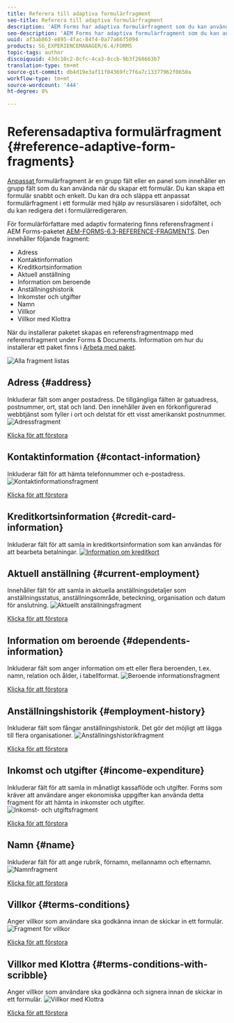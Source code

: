 ```yaml
---
title: Referera till adaptiva formulärfragment
seo-title: Referera till adaptiva formulärfragment
description: 'AEM Forms har adaptiva formulärfragment som du kan använda som resurser för att snabbt skapa ett formulär. '
seo-description: 'AEM Forms har adaptiva formulärfragment som du kan använda som resurser för att snabbt skapa ett formulär. '
uuid: af3ab863-e895-4fac-84f4-0a77a66f5094
products: SG_EXPERIENCEMANAGER/6.4/FORMS
topic-tags: author
discoiquuid: 43dc10c2-8cfc-4ca3-8ccb-9b3f268663b7
translation-type: tm+mt
source-git-commit: db4d19e3af11f04369fc7f6a7c13377962f0650a
workflow-type: tm+mt
source-wordcount: '444'
ht-degree: 0%

---
```



# Referensadaptiva formulärfragment {#reference-adaptive-form-fragments}

[Anpassat ](/help/forms/using/adaptive-form-fragments.md) formulärfragment är en grupp fält eller en panel som innehåller en grupp fält som du kan använda när du skapar ett formulär. Du kan skapa ett formulär snabbt och enkelt. Du kan dra och släppa ett anpassat formulärfragment i ett formulär med hjälp av resursläsaren i sidofältet, och du kan redigera det i formulärredigeraren.

För formulärförfattare med adaptiv formatering finns referensfragment i AEM Forms-paketet [AEM-FORMS-6.3-REFERENCE-FRAGMENTS](https://www.adobeaemcloud.com/content/marketplace/marketplaceProxy.html?packagePath=/content/companies/public/adobe/packages/cq630/fd/AEM-FORMS-6.3-REFERENCE-FRAGMENTS). Den innehåller följande fragment:

* Adress
* Kontaktinformation
* Kreditkortsinformation
* Aktuell anställning
* Information om beroende
* Anställningshistorik
* Inkomster och utgifter
* Namn
* Villkor
* Villkor med Klottra

När du installerar paketet skapas en referensfragmentmapp med referensfragment under Forms &amp; Documents. Information om hur du installerar ett paket finns i [Arbeta med paket](/help/sites-administering/package-manager.md).

![Alla fragment listas](assets/ootb-frags.png)

## Adress {#address}

Inkluderar fält som anger postadress. De tillgängliga fälten är gatuadress, postnummer, ort, stat och land. Den innehåller även en förkonfigurerad webbtjänst som fyller i ort och delstat för ett visst amerikanskt postnummer.
![Adressfragment](assets/address.png)

[Klicka för att förstora](assets/address.png)

## Kontaktinformation {#contact-information}

Inkluderar fält för att hämta telefonnummer och e-postadress.
![Kontaktinformationsfragment](assets/contact-info.png)

[Klicka för att förstora](assets/contact-info-1.png)

## Kreditkortsinformation {#credit-card-information}

Inkluderar fält för att samla in kreditkortsinformation som kan användas för att bearbeta betalningar.
[ ![Information om kreditkort](assets/cc-info.png)](assets/cc-info-1.png)

## Aktuell anställning {#current-employment}

Innehåller fält för att samla in aktuella anställningsdetaljer som anställningsstatus, anställningsområde, beteckning, organisation och datum för anslutning.
![Aktuellt anställningsfragment](assets/current-emp.png)

[Klicka för att förstora](assets/current-emp-1.png)

## Information om beroende {#dependents-information}

Inkluderar fält som anger information om ett eller flera beroenden, t.ex. namn, relation och ålder, i tabellformat.
![Beroende informationsfragment](assets/dependents-info.png)

[Klicka för att förstora](assets/dependents-info-1.png)

## Anställningshistorik {#employment-history}

Inkluderar fält som fångar anställningshistorik. Det gör det möjligt att lägga till flera organisationer.
![Anställningshistorikfragment](assets/emp-history.png)

[Klicka för att förstora](assets/emp-history-1.png)

## Inkomst och utgifter {#income-expenditure}

Inkluderar fält för att samla in månatligt kassaflöde och utgifter. Forms som kräver att användare anger ekonomiska uppgifter kan använda detta fragment för att hämta in inkomster och utgifter.
![Inkomst- och utgiftsfragment](assets/income.png)

[Klicka för att förstora](assets/income-1.png)

## Namn {#name}

Inkluderar fält för att ange rubrik, förnamn, mellannamn och efternamn.
![Namnfragment](assets/name.png)

[Klicka för att förstora](assets/name-1.png)

## Villkor {#terms-conditions}

Anger villkor som användare ska godkänna innan de skickar in ett formulär.
![Fragment för villkor](assets/tnc.png)

[Klicka för att förstora](assets/tnc-1.png)

## Villkor med Klottra {#terms-conditions-with-scribble}

Anger villkor som användare ska godkänna och signera innan de skickar in ett formulär.
![Villkor med Klottra](assets/tnc-scribble.png)

[Klicka för att förstora](assets/tnc-scribble-1.png)